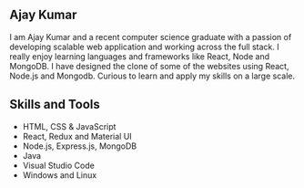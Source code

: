 
## Ajay Kumar

  I am Ajay Kumar and a recent computer science graduate with a passion of developing scalable web application and working across the full stack. I really enjoy learning languages and frameworks like React, Node and MongoDB. I have designed the clone of some of the   websites using React, Node.js and Mongodb. Curious to learn and apply my skills on a large scale.


## Skills and Tools
  * HTML, CSS & JavaScript      
  * React, Redux and Material UI
  * Node.js, Express.js, MongoDB
  * Java
  * Visual Studio Code
  * Windows and Linux



